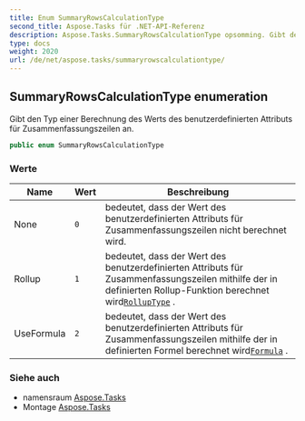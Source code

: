 ```yaml
---
title: Enum SummaryRowsCalculationType
second_title: Aspose.Tasks für .NET-API-Referenz
description: Aspose.Tasks.SummaryRowsCalculationType opsomming. Gibt den Typ einer Berechnung des Werts des benutzerdefinierten Attributs für Zusammenfassungszeilen an.
type: docs
weight: 2020
url: /de/net/aspose.tasks/summaryrowscalculationtype/
---
```

## SummaryRowsCalculationType enumeration

Gibt den Typ einer Berechnung des Werts des benutzerdefinierten Attributs für Zusammenfassungszeilen an.

```csharp
public enum SummaryRowsCalculationType
```

### Werte

| Name | Wert | Beschreibung |
| --- | --- | --- |
| None | `0` | bedeutet, dass der Wert des benutzerdefinierten Attributs für Zusammenfassungszeilen nicht berechnet wird. |
| Rollup | `1` | bedeutet, dass der Wert des benutzerdefinierten Attributs für Zusammenfassungszeilen mithilfe der in definierten Rollup-Funktion berechnet wird[`RollupType`](../extendedattributedefinition/rolluptype/) . |
| UseFormula | `2` | bedeutet, dass der Wert des benutzerdefinierten Attributs für Zusammenfassungszeilen mithilfe der in definierten Formel berechnet wird[`Formula`](../extendedattributedefinition/formula/) . |

### Siehe auch

* namensraum [Aspose.Tasks](../../aspose.tasks/)
* Montage [Aspose.Tasks](../../)


